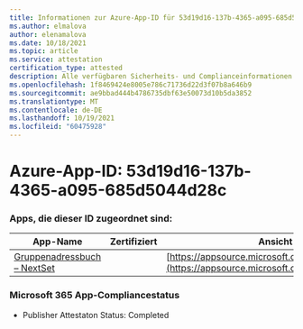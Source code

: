 ```yaml
---
title: Informationen zur Azure-App-ID für 53d19d16-137b-4365-a095-685d5044d28c
ms.author: elmalova
author: elenamalova
ms.date: 10/18/2021
ms.topic: article
ms.service: attestation
certification_type: attested
description: Alle verfügbaren Sicherheits- und Complianceinformationen für 53d19d16-137b-4365-a095-685d5044d28c.
ms.openlocfilehash: 1f8469424e8005e786c71736d22d3f07b8a646b9
ms.sourcegitcommit: ae9bbad444b4786735dbf63e50073d10b5da3852
ms.translationtype: MT
ms.contentlocale: de-DE
ms.lasthandoff: 10/19/2021
ms.locfileid: "60475928"
---
```

# <a name="azure-app-id-53d19d16-137b-4365-a095-685d5044d28c"></a>Azure-App-ID: 53d19d16-137b-4365-a095-685d5044d28c


### <a name="apps-associated-with-this-id"></a>Apps, die dieser ID zugeordnet sind:
| **App-Name** | **Zertifiziert** | **Ansicht in AppSource** |
|--------------|---------------|-----------------------|
| [Gruppenadressbuch – NextSet](https://docs.microsoft.com/microsoft-365-app-certification/forward/WA200001863) |  | [https://appsource.microsoft.com/product/office/WA200001863](https://appsource.microsoft.com/product/office/WA200001863) |

### <a name="microsoft-365-app-compliance-status"></a>Microsoft 365 App-Compliancestatus
- Publisher Attestaton Status: Completed
